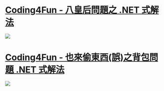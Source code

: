 # [Coding4Fun - 八皇后問題之 .NET 式解法](https://blog.darkthread.net/blog/eight-queen-with-linq/)

![](https://i.imgur.com/hQ7kQdW.png)

# [Coding4Fun - 也來偷東西(誤)之背包問題 .NET 式解法](https://blog.darkthread.net/blog/knapsack-problem/)

![](https://i.imgur.com/VVO8hb3.png)
